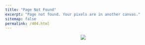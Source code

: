 ```yaml
---
title: "Page Not Found"
excerpt: "Page not found. Your pixels are in another canvas."
sitemap: false
permalink: /404.html
---
```


<p align="center">
<img src="https://user-images.githubusercontent.com/69093629/125167528-4ba4ae00-e1a1-11eb-8e94-bcd009c0223e.gif">
</p>

